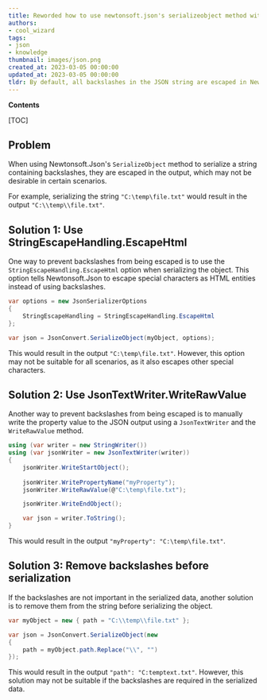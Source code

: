 ```yaml
---
title: Reworded how to use newtonsoft.json's serializeobject method without escaping backslashes?
authors:
- cool_wizard
tags:
- json
- knowledge
thumbnail: images/json.png
created_at: 2023-03-05 00:00:00
updated_at: 2023-03-05 00:00:00
tldr: By default, all backslashes in the JSON string are escaped in Newtonsoft.Json SerializeObject method.
---
```


**Contents**

[TOC]

## Problem

When using Newtonsoft.Json's `SerializeObject` method to serialize a string containing backslashes, they are escaped in the output, which may not be desirable in certain scenarios.

For example, serializing the string `"C:\temp\file.txt"` would result in the output `"C:\\temp\\file.txt"`.

## Solution 1: Use StringEscapeHandling.EscapeHtml

One way to prevent backslashes from being escaped is to use the `StringEscapeHandling.EscapeHtml` option when serializing the object. This option tells Newtonsoft.Json to escape special characters as HTML entities instead of using backslashes.

```csharp
var options = new JsonSerializerOptions
{
    StringEscapeHandling = StringEscapeHandling.EscapeHtml
};

var json = JsonConvert.SerializeObject(myObject, options);
```

This would result in the output `"C:\temp\file.txt"`. However, this option may not be suitable for all scenarios, as it also escapes other special characters.

## Solution 2: Use JsonTextWriter.WriteRawValue

Another way to prevent backslashes from being escaped is to manually write the property value to the JSON output using a `JsonTextWriter` and the `WriteRawValue` method.

```csharp
using (var writer = new StringWriter())
using (var jsonWriter = new JsonTextWriter(writer))
{
    jsonWriter.WriteStartObject();
    
    jsonWriter.WritePropertyName("myProperty");
    jsonWriter.WriteRawValue(@"C:\temp\file.txt");

    jsonWriter.WriteEndObject();

    var json = writer.ToString();
}
```

This would result in the output `"myProperty": "C:\temp\file.txt"`.

## Solution 3: Remove backslashes before serialization

If the backslashes are not important in the serialized data, another solution is to remove them from the string before serializing the object.

```csharp
var myObject = new { path = "C:\\temp\\file.txt" };

var json = JsonConvert.SerializeObject(new
{
    path = myObject.path.Replace("\\", "")
});
```

This would result in the output `"path": "C:temptext.txt"`. However, this solution may not be suitable if the backslashes are required in the serialized data.
